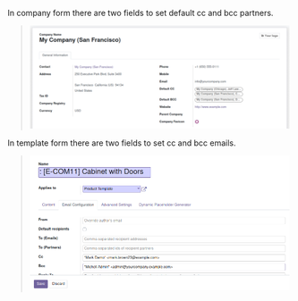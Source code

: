 In company form there are two fields to set default cc and bcc partners.

> ![res_company_form_default_cc_bcc](../static/img/res_company_form_default_cc_bcc.png)

In template form there are two fields to set cc and bcc emails.

> ![email_template_form_cc_bcc](../static/img/email_template_form_cc_bcc.png)
